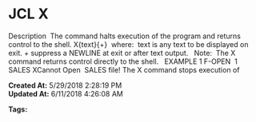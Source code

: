 # JCL X

Description  The command halts execution of the program and returns control to the shell. X{text}{+}  where:  text is any text to be displayed on exit. + suppress a NEWLINE at exit or after text output.   Note:  The X command returns control directly to the shell.   EXAMPLE 1 F-OPEN  1 SALES XCannot Open  SALES file! The X command stops execution of  

**Created At:** 5/29/2018 2:28:19 PM  
**Updated At:** 6/11/2018 4:26:08 AM  

**Tags:**
<badge text='jcl' vertical='middle' />
